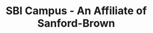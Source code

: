 ---
layout: repo
title: "SBI Campus - An Affiliate of Sanford-Brown"
id: 21414
permalink: repos/21414/
---